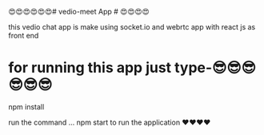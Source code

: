 😍😍😍😍😍😍# vedio-meet App # 😍😍😍😍

this vedio chat  app is make using socket.io and webrtc app with react js as front end

#  for running this app just type-😎😎😎😎😎😎

npm install 

run the command ... npm start to run the application ❤❤❤❤
